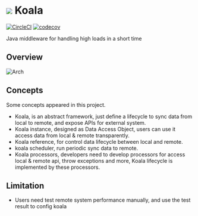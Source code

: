 # ![](https://res.cloudinary.com/digf90pwi/image/upload/c_scale,h_30/v1525442687/icons8-koala-filled-100_ootlj9.png) Koala 

[![CircleCI](https://circleci.com/gh/Soontao/Koala/tree/master.svg?style=shield)](https://circleci.com/gh/Soontao/Koala/tree/master) [![codecov](https://codecov.io/gh/Soontao/Koala/branch/master/graph/badge.svg)](https://codecov.io/gh/Soontao/Koala)

Java middleware for handling high loads in a short time

## Overview

![Arch](http://on-img.com/chart_image/5b38cd62e4b045a5a30e4f48.png)

## Concepts

Some concepts appeared in this project.

* Koala, is an abstract framework, just define a lifecycle to sync data from local to remote, and expose APIs for external system.
* Koala instance, designed as Data Access Object, users can use it access data from local & remote transparently.
* Koala reference, for control data lifecycle between local and remote.
* koala scheduler, run periodic sync data to remote.
* Koala processors, developers need to develop processors for access local & remote api, throw exceptions and more, Koala lifecycle is implemented by these processors.

## Limitation

* Users need test remote system performance manually, and use the test result to config koala

